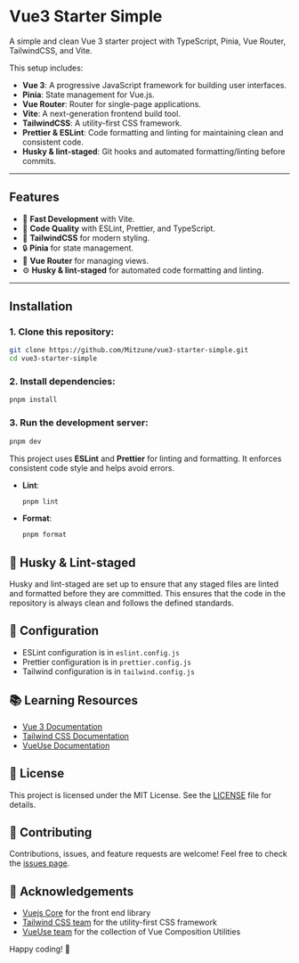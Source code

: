 # Vue3 Starter Simple

A simple and clean Vue 3 starter project with TypeScript, Pinia, Vue Router, TailwindCSS, and Vite.

This setup includes:

- **Vue 3**: A progressive JavaScript framework for building user interfaces.
- **Pinia**: State management for Vue.js.
- **Vue Router**: Router for single-page applications.
- **Vite**: A next-generation frontend build tool.
- **TailwindCSS**: A utility-first CSS framework.
- **Prettier & ESLint**: Code formatting and linting for maintaining clean and consistent code.
- **Husky & lint-staged**: Git hooks and automated formatting/linting before commits.

---

## Features

- 🚀 **Fast Development** with Vite.
- 🔧 **Code Quality** with ESLint, Prettier, and TypeScript.
- 💅 **TailwindCSS** for modern styling.
- 🔒 **Pinia** for state management.
- 🔄 **Vue Router** for managing views.
- ⚙️ **Husky & lint-staged** for automated code formatting and linting.

---

## Installation

### 1. Clone this repository:

```bash
git clone https://github.com/Mitzune/vue3-starter-simple.git
cd vue3-starter-simple
```

### 2. Install dependencies:

```bash
pnpm install
```

### 3. Run the development server:

```bash
pnpm dev
```

This project uses **ESLint** and **Prettier** for linting and formatting. It enforces consistent code style and helps avoid errors.

- **Lint**:

    ```bash
    pnpm lint
    ```

- **Format**:
    ```bash
    pnpm format
    ```

## 🐶 Husky & Lint-staged

Husky and lint-staged are set up to ensure that any staged files are linted and formatted before they are committed. This ensures that the code in the repository is always clean and follows the defined standards.

## 🔧 Configuration

- ESLint configuration is in `eslint.config.js`
- Prettier configuration is in `prettier.config.js`
- Tailwind configuration is in `tailwind.config.js`

## 📚 Learning Resources

- [Vue 3 Documentation](https://v3.vuejs.org/)
- [Tailwind CSS Documentation](https://tailwindcss.com/docs)
- [VueUse Documentation](https://vueuse.org/)

## 📄 License

This project is licensed under the MIT License. See the [LICENSE](LICENSE) file for details.

## 🤝 Contributing

Contributions, issues, and feature requests are welcome! Feel free to check the [issues page](https://github.com/Mitzune/vue3-starter-simple/issues).

## 🙏 Acknowledgements

- [Vuejs Core](https://github.com/vuejs/core) for the front end library
- [Tailwind CSS team](https://tailwindcss.com/) for the utility-first CSS framework
- [VueUse team](https://vueuse.org/) for the collection of Vue Composition Utilities

Happy coding! 🎉
